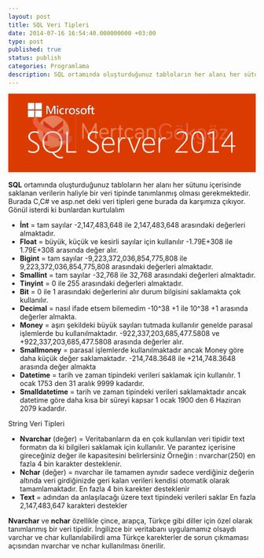 ```yaml
---
layout: post
title: SQL Veri Tipleri
date: 2014-07-16 16:54:40.000000000 +03:00
type: post
published: true
status: publish
categories: Programlama
description: SQL ortamında oluşturduğunuz tabloların her alanı her sütunu içerisinde saklanan verilerin haliyle bir veri tipinde tanımlanmış olması gerekmektedir.
---
```

![SQL-Server-2014-Logo](/assets/SQL-Server-2014-Logo.png)

**SQL** ortamında oluşturduğunuz tabloların her alanı her sütunu içerisinde saklanan verilerin haliyle bir veri tipinde tanımlanmış olması gerekmektedir. Burada C,C# ve asp.net deki veri tipleri gene burada da karşımıza çıkıyor. Gönül isterdi ki bunlardan kurtulalım

- **İnt** = tam sayılar -2,147,483,648 ile 2,147,483,648 arasındaki değerleri almaktadır.
- **Float** = büyük, küçük ve kesirli sayılar için kullanılır -1.79E+308 ile 1.79E+308 arasında değer alır.
- **Bigint** = tam sayılar -9,223,372,036,854,775,808 ile 9,223,372,036,854,775,808 arasındaki değerleri almaktadır.
- **Smallint** = tam sayılar -32,768 ile 32,768 arasındaki değerleri almaktadır.
- **Tinyint** = 0 ile 255 arasındaki değerleri almaktadır.
- **Bit** = 0 ile 1 arasındaki değerlerini alır durum bilgisini saklamakta çok kullanılır.
- **Decimal** = nasıl ifade etsem bilemedim -10^38 +1 ile 10^38 +1 arasında değerler almakta.
- **Money** = aşırı şekildeki büyük sayıları tutmada kullanılır genelde parasal işlemlerde bu kullanılmaktadır. -922,337,203,685,477.5808 ve +922,337,203,685,477.5808 arasında değerler alır.
- **Smallmoney** = parasal işlemlerde kullanılmaktadır ancak Money göre daha küçük değer saklamaktadır. -214,748.3648 ile +214,748.3648 arasında değer almakta
- **Datetime** = tarih ve zaman tipindeki verileri saklamak için kullanılır. 1 ocak 1753 den 31 aralık 9999 kadardır.
- **Smalldatetime** = tarih ve zaman tipindeki verileri saklamaktadır ancak datetime göre daha kısa bir süreyi kapsar 1 ocak 1900 den 6 Haziran 2079 kadardır.

String Veri Tipleri

- **Nvarchar** (değer) = Veritabanların da en çok kullanılan veri tipidir text formatın da ki bilgileri saklamak için kullanılır. Ve parantez içerisine gireceğiniz değer ile kapasitesini belirlersiniz Örneğin : nvarchar(250) en fazla 4 bin karakter desteklenir.
- **Nchar** (değer) = nvarchar ile tamamen aynıdır sadece verdiğiniz değerin altında veri girdiğinizde geri kalan verileri kendisi otomatik olarak tamamlamaktadır. En fazla 4 bin karekter desteklenir
- **Text** = adından da anlaşılacağı üzere text tipindeki verileri saklar En fazla 2,147,483,647 karakteri destekler

**Nvarchar** ve **nchar** özellikle çince, arapça, Türkçe gibi diller için özel olarak tanımlanmış bir veri tipidir. İngilizce bir veritabanı uygulamamız olsaydı varchar ve char kullanılabilirdi ama Türkçe karekterler de sorun çıkmaması açısından nvarchar ve nchar kullanılması önerilir.
